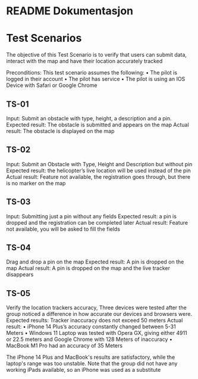 # README Dokumentasjon



# Test Scenarios

The objective of this Test Scenario is to verify that users can submit data, interact with the map and have their location accurately tracked

Preconditions:
This test scenario assumes the following:
•   The pilot is logged in their account
•   The pilot has service
•   The pilot is using an IOS Device with Safari or Google Chrome

## TS-01
Input:  Submit an obstacle with type, height, a description and a pin.
Expected result: The obstacle is submitted and appears on the map
Actual result: The obstacle is displayed on the map

## TS-02
Input: Submit an Obstacle with Type, Height and Description but without pin
Expected result: the helicopter’s live location will be used instead of the pin
Actual result: Feature not available, the registration goes through, but there is no marker on the map

## TS-03
Input: Submitting just a pin without any fields
Expected result: a pin is dropped and the registration can be completed later
Actual result: Feature not available, you will be asked to fill the fields

## TS-04
Drag and drop a pin on the map
Expected result: A pin is dropped on the map
Actual result: A pin is dropped on the map and the live tracker disappears

## TS-05
Verify the location trackers accuracy, Three devices were tested after the group noticed a difference in how accurate our devices and browsers were. 
Expected results: Tracker inaccuracy does not exceed 50 meters
Actual result: 
•   iPhone 14 Plus’s accuracy constantly changed between 5-31 Meters
•   Windows 11 Laptop was tested with Opera GX, giving either 4911 or 22.5 meters and Google Chrome with 128 Meters of inaccuracy
•   MacBook M1 Pro had an accuracy of 35 Meters

The iPhone 14 Plus and MacBook's results are satisfactory, while the laptop's range was too unstable.
Note that the group did not have any working iPads available, so an iPhone was used as a substitute 

